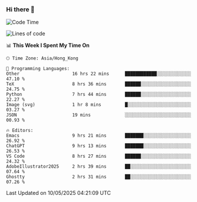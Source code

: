 ### Hi there 👋

<!--
**nicehiro/nicehiro** is a ✨ _special_ ✨ repository because its `README.md` (this file) appears on your GitHub profile.

Here are some ideas to get you started:

- 🔭 I’m currently working on ...
- 🌱 I’m currently learning ...
- 👯 I’m looking to collaborate on ...
- 🤔 I’m looking for help with ...
- 💬 Ask me about ...
- 📫 How to reach me: ...
- 😄 Pronouns: ...
- ⚡ Fun fact: ...
-->

<!--START_SECTION:waka-->
![Code Time](http://img.shields.io/badge/Code%20Time-644%20hrs%2031%20mins-blue)

![Lines of code](https://img.shields.io/badge/From%20Hello%20World%20I%27ve%20Written-1.7%20million%20lines%20of%20code-blue)

📊 **This Week I Spent My Time On** 

```text
🕑︎ Time Zone: Asia/Hong_Kong

💬 Programming Languages: 
Other                    16 hrs 22 mins      ████████████░░░░░░░░░░░░░   47.10 % 
TeX                      8 hrs 36 mins       ██████░░░░░░░░░░░░░░░░░░░   24.75 % 
Python                   7 hrs 44 mins       ██████░░░░░░░░░░░░░░░░░░░   22.27 % 
Image (svg)              1 hr 8 mins         █░░░░░░░░░░░░░░░░░░░░░░░░   03.27 % 
JSON                     19 mins             ░░░░░░░░░░░░░░░░░░░░░░░░░   00.93 % 

🔥 Editors: 
Emacs                    9 hrs 21 mins       ███████░░░░░░░░░░░░░░░░░░   26.92 % 
ChatGPT                  9 hrs 13 mins       ███████░░░░░░░░░░░░░░░░░░   26.53 % 
VS Code                  8 hrs 27 mins       ██████░░░░░░░░░░░░░░░░░░░   24.32 % 
AdobeIllustrator2025     2 hrs 39 mins       ██░░░░░░░░░░░░░░░░░░░░░░░   07.64 % 
Ghostty                  2 hrs 31 mins       ██░░░░░░░░░░░░░░░░░░░░░░░   07.26 % 
```


 Last Updated on 10/05/2025 04:21:09 UTC
<!--END_SECTION:waka-->

